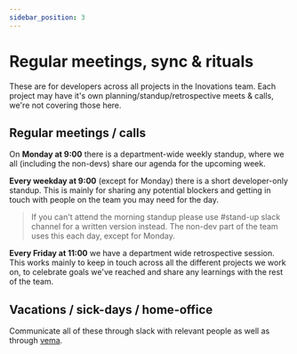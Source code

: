 ```yaml
---
sidebar_position: 3
---
```


# Regular meetings, sync & rituals

These are for developers across all projects in the Inovations team. Each project may have it's own planning/standup/retrospective meets & calls, we're not covering those here.

## Regular meetings / calls

On **Monday at 9:00** there is a department-wide weekly standup, where we all (including the non-devs) share our agenda for the upcoming week.

**Every weekday at 9:00** (except for Monday) there is a short developer-only standup. This is mainly for sharing any potential blockers and getting in touch with people on the team you may need for the day.

> If you can't attend the morning standup please use #stand-up slack channel for a written version instead. The non-dev part of the team uses this each day, except for Monday.

**Every Friday at 11:00** we have a department wide retrospective session. This works mainly to keep in touch across all the different projects we work on, to celebrate goals we've reached and share any learnings with the rest of the team.

## Vacations / sick-days / home-office

Communicate all of these through slack with relevant people as well as through [vema](http://vema.bratislava.sk/).
